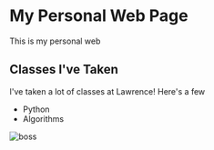 # My Personal Web Page

This is my personal web

## Classes I've Taken

I've taken a lot of classes at Lawrence! Here's a few

- Python
- Algorithms

![boss](https://larrybrownsports.com/wp-content/uploads/2022/08/aaron-rodgers.jpg)



